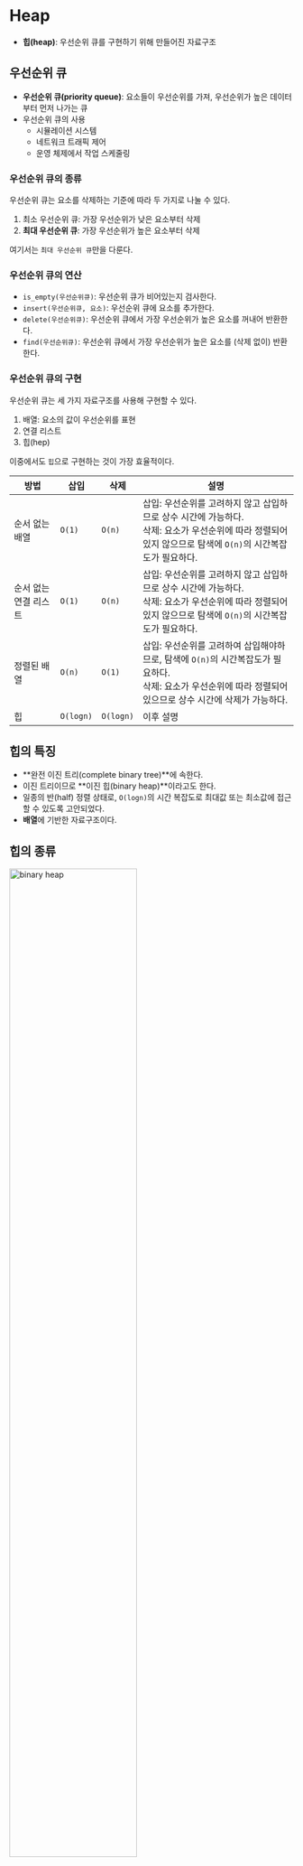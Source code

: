 # Heap

- **힙(heap)**: 우선순위 큐를 구현하기 위해 만들어진 자료구조



## 우선순위 큐

- **우선순위 큐(priority queue)**: 요소들이 우선순위를 가져, 우선순위가 높은 데이터부터 먼저 나가는 큐
- 우선순위 큐의 사용
  - 시뮬레이션 시스템
  - 네트워크 트래픽 제어
  - 운영 체제에서 작업 스케줄링



### 우선순위 큐의 종류

우선순위 큐는 요소를 삭제하는 기준에 따라 두 가지로 나눌 수 있다.

1. 최소 우선순위 큐: 가장 우선순위가 낮은 요소부터 삭제
2. **최대 우선순위 큐**: 가장 우선순위가 높은 요소부터 삭제



여기서는 `최대 우선순위 큐`만을 다룬다.



### 우선순위 큐의 연산

- `is_empty(우선순위큐)`: 우선순위 큐가 비어있는지 검사한다.
- `insert(우선순위큐, 요소)`: 우선순위 큐에 요소를 추가한다.
- `delete(우선순위큐)`: 우선순위 큐에서 가장 우선순위가 높은 요소를 꺼내어 반환한다.
- `find(우선순위큐)`: 우선순위 큐에서 가장 우선순위가 높은 요소를 (삭제 없이) 반환한다.



### 우선순위 큐의 구현

우선순위 큐는 세 가지 자료구조를 사용해 구현할 수 있다.

1. 배열: 요소의 값이 우선순위를 표현
2. 연결 리스트
3. 힙(hep)



이중에서도 `힙`으로 구현하는 것이 가장 효율적이다.

| 방법                  | 삽입      | 삭제      | 설명                                                         |
| --------------------- | --------- | --------- | ------------------------------------------------------------ |
| 순서 없는 배열        | `O(1)`    | `O(n)`    | 삽입: 우선순위를 고려하지 않고 삽입하므로 상수 시간에 가능하다.<br />삭제: 요소가 우선순위에 따라 정렬되어있지 않으므로 탐색에 `O(n)`의 시간복잡도가 필요하다. |
| 순서 없는 연결 리스트 | `O(1)`    | `O(n)`    | 삽입: 우선순위를 고려하지 않고 삽입하므로 상수 시간에 가능하다.<br />삭제: 요소가 우선순위에 따라 정렬되어있지 않으므로 탐색에 `O(n)`의 시간복잡도가 필요하다. |
| 정렬된 배열           | `O(n)`    | `O(1)`    | 삽입: 우선순위를 고려하여 삽입해야하므로, 탐색에 `O(n)`의 시간복잡도가 필요하다.<br />삭제: 요소가 우선순위에 따라 정렬되어 있으므로 상수 시간에 삭제가 가능하다. |
| 힙                    | `O(logn)` | `O(logn)` | 이후 설명                                                    |



## 힙의 특징

- **완전 이진 트리(complete binary tree)**에 속한다.
- 이진 트리이므로 **이진 힙(binary heap)**이라고도 한다.
- 일종의 반(half) 정렬 상태로, `O(logn)`의 시간 복잡도로 최대값 또는 최소값에 접근할 수 있도록 고안되었다.
- **배열**에 기반한 자료구조이다.



## 힙의 종류

<img src="https://user-images.githubusercontent.com/57662010/168427249-0949eb56-e549-4b04-8fab-fb7e5e215e7e.jpg" alt="binary heap" width="67%" />

힙은 부모와 자식의 키값에 따라 두 종류로 나눌 수 있다.

1. **최대 히프(max heap)**: 부모 노드의 키값이 자식 노드의 키값보다 크거나 같은 완전 이진 트리이다.
   - 이때 가장 우선순위가 높은 노드는 가장 키값이 큰 노드로, 루트 노드에 있다.

```
부모 노드의 키값 >= 자식 노드의 키값
```

2. **최소 히프(min heap)**: 부모 노드의 키값이 자식 노드의 키값보다 작거나 같은 완전 이진 트리이다.
   - 이때 가장 우선순위가 높은 노드는 가장 키값이 작은 노드로, 루트 노드에 있다.

```python
부모 노드의 키값 <= 자식 노드의 키값
```



## 힙의 구현

힙은 `배열`을 이용하여 구현할 수 있다.

- 완전 이진 트리에서 각 노드에 번호를 붙인다고 할 때, 이 번호를 배열의 인덱스로 생각할 수 있다.
- 부모 노드와 자식 노드의 인덱스를 찾기 쉽다. 단, 루트 노드의 번호가 `1`부터 시작하도록 구현해야한다.

```
왼쪽 자식의 인덱스 = (부모 인덱스) * 2
오른쪽 자식의 인덱스 = (부모 인덱스) * 2 + 1
부모의 인덱스 = (자식 인덱스) / 2
```



### insert

힙에 요소 `i`를 삽입하는 과정을 다음과 같다.

1. 요소를 트리에서 가장 하위 레벨의 최대한 왼쪽으로 삽입한다. 배열에서는 가장 뒤에 요소를 추가한다.
2. 히프의 성질을 만족할 때까지 부모 노드와 삽입한 노드를 교환한다. 이 과정에서 루트 노드에 도착하면 교환을 멈춘다.
   - 최대 히프의 경우: 삽입한 요소가 부모보다 크다면 둘을 교환한다.
   - 최소 히프의 경우: 삽입한 요소가 부모보다 작다면 둘을 교환한다.



### delete

힙에서 요소를 삭제하는 과정은 다음과 같다.

1. 가장 우선순위가 높은 노드인 루트 노드를 삭제한다.
   - 최대 히프의 경우: 가장 우선순위가 높은 노드, 곧 가장 키값이 큰 노드(최대값)는 루트 노드이다.
   - 최소 히프의 경우: 가장 우선순위가 높은 노드, 곧 가장 키값이 작은 노드(최소값)는 루트 노드이다.

2. 트리에서 가장 하위 레벨의 가장 오른쪽에 있는 노드를 골라 루트 노드에 삽입한다. 배열에서는 가장 뒤에 있는 요소이다.
3. 히프의 성질을 만족할 때까지 삽입한 노드와 자식 노드를 교환한다. 이 과정에서 가장 하위 레벨에 도착하면 교환을 멈춘다.
   - 최대 히프의 경우: 삽입한 요소가 자식보다 작다면 둘을 교환한다.
   - 최소 히프의 경우: 삽입한 요소가 자식보다 크다면 둘을 교환한다.



## 힙의 시간 복잡도

| 연산        | 시간 복잡도 | 설명                                                         |
| ----------- | ----------- | ------------------------------------------------------------ |
| `insert(i)` | `O(logn)`   | 최악의 경우 가장 마지막에 삽입한 요소가 루트 노드까지 올라가야 하므로 트리의 높이에 해당하는 수(`logn`)만큼 루프를 돌아야 한다. |
| `delete()`  | `O(logn)`   | 최악의 경우 루트에 삽입한 요소가 최하위 레벨까지 내려가야 하므로 트리의 높이에 해당하는 수(`logn`)만큼 루프를 돌아야 한다. |
| `find()`    | `O(1)`      | 가장 우선순위가 높은 노드는 루트에 있는 노드이기 때문에 상수 시간에 접근할 수 있다. |



## 파이썬과 힙

[파이썬 heapq.md](https://github.com/leegwae/python-dojang/blob/main/heapq.md)

파이썬의 `heapq`는 `최소 힙`의 연산을 지원한다.



| 연산                           | 시간 복잡도 | 설명                                                         |
| ------------------------------ | ----------- | ------------------------------------------------------------ |
| `heapq.heapify(리스트)`        | `O(n)`      | `리스트`의 원소들을 최소 힙의 성질에 적합하도록 재배열한다.  |
| `heapq.heappush(리스트, 요소)` | `O(logn)`   | `리스트`에 `요소`를 삽입한다.                                |
| `heapq.heappop(리스트)`        | `O(logn)`   | `리스트`에서 가장 우선순위가 높은 요소(최소값)을 삭제하고 반환한다. |

